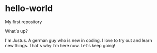 # hello-world
My first repository

What´s up?

I´m Justus. A german guy who is new in coding. I love to try out and learn new things.
That´s why I´m here now. Let´s keep going!
